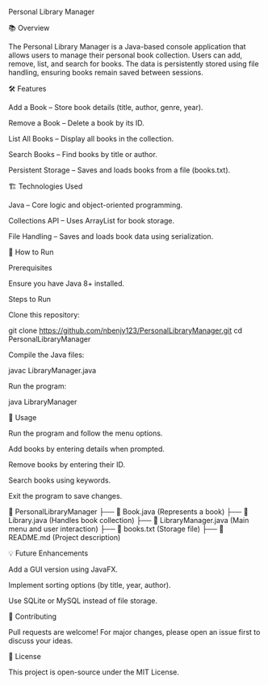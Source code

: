 Personal Library Manager

📚 Overview

The Personal Library Manager is a Java-based console application that allows users to manage their personal book collection. Users can add, remove, list, and search for books. The data is persistently stored using file handling, ensuring books remain saved between sessions.

🛠 Features

Add a Book – Store book details (title, author, genre, year).

Remove a Book – Delete a book by its ID.

List All Books – Display all books in the collection.

Search Books – Find books by title or author.

Persistent Storage – Saves and loads books from a file (books.txt).

🏗 Technologies Used

Java – Core logic and object-oriented programming.

Collections API – Uses ArrayList for book storage.

File Handling – Saves and loads book data using serialization.

🚀 How to Run

Prerequisites

Ensure you have Java 8+ installed.

Steps to Run

Clone this repository:

git clone https://github.com/nbenjy123/PersonalLibraryManager.git
cd PersonalLibraryManager

Compile the Java files:

javac LibraryManager.java

Run the program:

java LibraryManager

📝 Usage

Run the program and follow the menu options.

Add books by entering details when prompted.

Remove books by entering their ID.

Search books using keywords.

Exit the program to save changes.


📁 PersonalLibraryManager
 ├── 📄 Book.java            (Represents a book)
 ├── 📄 Library.java         (Handles book collection)
 ├── 📄 LibraryManager.java  (Main menu and user interaction)
 ├── 📄 books.txt            (Storage file)
 ├── 📄 README.md            (Project description)

💡 Future Enhancements

Add a GUI version using JavaFX.

Implement sorting options (by title, year, author).

Use SQLite or MySQL instead of file storage.

🤝 Contributing

Pull requests are welcome! For major changes, please open an issue first to discuss your ideas.

📜 License

This project is open-source under the MIT License.

